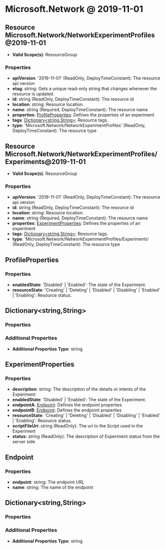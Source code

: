 # Microsoft.Network @ 2019-11-01

## Resource Microsoft.Network/NetworkExperimentProfiles@2019-11-01
* **Valid Scope(s)**: ResourceGroup
### Properties
* **apiVersion**: '2019-11-01' (ReadOnly, DeployTimeConstant): The resource api version
* **etag**: string: Gets a unique read-only string that changes whenever the resource is updated.
* **id**: string (ReadOnly, DeployTimeConstant): The resource id
* **location**: string: Resource location.
* **name**: string (Required, DeployTimeConstant): The resource name
* **properties**: [ProfileProperties](#profileproperties): Defines the properties of an experiment
* **tags**: [Dictionary<string,String>](#dictionarystringstring): Resource tags.
* **type**: 'Microsoft.Network/NetworkExperimentProfiles' (ReadOnly, DeployTimeConstant): The resource type

## Resource Microsoft.Network/NetworkExperimentProfiles/Experiments@2019-11-01
* **Valid Scope(s)**: ResourceGroup
### Properties
* **apiVersion**: '2019-11-01' (ReadOnly, DeployTimeConstant): The resource api version
* **id**: string (ReadOnly, DeployTimeConstant): The resource id
* **location**: string: Resource location.
* **name**: string (Required, DeployTimeConstant): The resource name
* **properties**: [ExperimentProperties](#experimentproperties): Defines the properties of an experiment
* **tags**: [Dictionary<string,String>](#dictionarystringstring): Resource tags.
* **type**: 'Microsoft.Network/NetworkExperimentProfiles/Experiments' (ReadOnly, DeployTimeConstant): The resource type

## ProfileProperties
### Properties
* **enabledState**: 'Disabled' | 'Enabled': The state of the Experiment.
* **resourceState**: 'Creating' | 'Deleting' | 'Disabled' | 'Disabling' | 'Enabled' | 'Enabling': Resource status.

## Dictionary<string,String>
### Properties
### Additional Properties
* **Additional Properties Type**: string

## ExperimentProperties
### Properties
* **description**: string: The description of the details or intents of the Experiment
* **enabledState**: 'Disabled' | 'Enabled': The state of the Experiment.
* **endpointA**: [Endpoint](#endpoint): Defines the endpoint properties
* **endpointB**: [Endpoint](#endpoint): Defines the endpoint properties
* **resourceState**: 'Creating' | 'Deleting' | 'Disabled' | 'Disabling' | 'Enabled' | 'Enabling': Resource status.
* **scriptFileUri**: string (ReadOnly): The uri to the Script used in the Experiment
* **status**: string (ReadOnly): The description of Experiment status from the server side

## Endpoint
### Properties
* **endpoint**: string: The endpoint URL
* **name**: string: The name of the endpoint

## Dictionary<string,String>
### Properties
### Additional Properties
* **Additional Properties Type**: string


